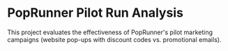# PopRunner Pilot Run Analysis
This project evaluates the effectiveness of PopRunner's pilot marketing campaigns (website pop-ups with discount codes vs. promotional emails). 
